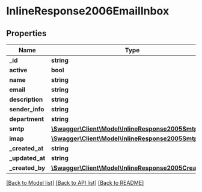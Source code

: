 # InlineResponse2006EmailInbox

## Properties
Name | Type | Description | Notes
------------ | ------------- | ------------- | -------------
**_id** | **string** |  | [optional] 
**active** | **bool** |  | [optional] 
**name** | **string** |  | [optional] 
**email** | **string** |  | [optional] 
**description** | **string** |  | [optional] 
**sender_info** | **string** |  | [optional] 
**department** | **string** |  | [optional] 
**smtp** | [**\Swagger\Client\Model\InlineResponse2005Smtp**](InlineResponse2005Smtp.md) |  | [optional] 
**imap** | [**\Swagger\Client\Model\InlineResponse2005Smtp**](InlineResponse2005Smtp.md) |  | [optional] 
**_created_at** | **string** |  | [optional] 
**_updated_at** | **string** |  | [optional] 
**_created_by** | [**\Swagger\Client\Model\InlineResponse2005CreatedBy**](InlineResponse2005CreatedBy.md) |  | [optional] 

[[Back to Model list]](../../README.md#documentation-for-models) [[Back to API list]](../../README.md#documentation-for-api-endpoints) [[Back to README]](../../README.md)

